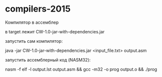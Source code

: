 # compilers-2015

Компилятор в ассемблер

в target лежит CW-1.0-jar-with-dependencies.jar

запустить сам компилятор:

  java -jar CW-1.0-jar-with-dependencies.jar <input_file.txt> output.asm
  
запустить ассемблерный код (NASM32):

  nasm -f elf -l output.lst output.asm && gcc -m32 -o prog output.o && ./prog
  
